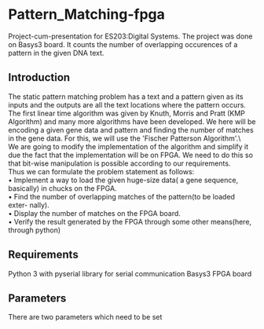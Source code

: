 # Pattern_Matching-fpga
Project-cum-presentation for ES203:Digital Systems. The project was done on Basys3 board. It counts the number of overlapping occurences of a pattern in the given DNA text.
## Introduction
The static pattern matching problem has a text and a pattern given as its inputs
and the outputs are all the text locations where the pattern occurs.  The first linear
time  algorithm  was  given  by  Knuth,  Morris  and  Pratt  (KMP  Algorithm) and many more algorithms have been developed.
We here will be encoding a given gene data and pattern and finding the number of
matches in the gene data.  For this, we will use the 'Fischer Patterson Algorithm'.\ \
We  are  going  to  modify  the  implementation  of  the  algorithm  and  simplify  it
due the fact that the implementation will be on FPGA. We need to do this so that
bit-wise manipulation is possible according to our requirements.\
Thus we can formulate the problem statement as follows:\
• Implement a way to load the given huge-size data( a gene sequence, basically)
in chucks on the FPGA.\
• Find  the  number  of  overlapping  matches  of  the  pattern(to  be  loaded  exter-
nally).\
• Display the number of matches on the FPGA board.\
• Verify  the  result  generated  by  the  FPGA  through  some  other  means(here,
through python)
## Requirements
Python 3 with pyserial library for serial communication
Basys3 FPGA board
## Parameters
There are two parameters which need to be set 
